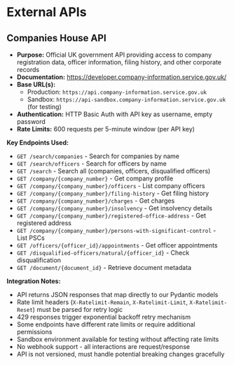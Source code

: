 # External APIs

## Companies House API
- **Purpose:** Official UK government API providing access to company registration data, officer information, filing history, and other corporate records
- **Documentation:** https://developer.company-information.service.gov.uk/
- **Base URL(s):** 
  - Production: `https://api.company-information.service.gov.uk`
  - Sandbox: `https://api-sandbox.company-information.service.gov.uk` (for testing)
- **Authentication:** HTTP Basic Auth with API key as username, empty password
- **Rate Limits:** 600 requests per 5-minute window (per API key)

**Key Endpoints Used:**
- `GET /search/companies` - Search for companies by name
- `GET /search/officers` - Search for officers by name  
- `GET /search` - Search all (companies, officers, disqualified officers)
- `GET /company/{company_number}` - Get company profile
- `GET /company/{company_number}/officers` - List company officers
- `GET /company/{company_number}/filing-history` - Get filing history
- `GET /company/{company_number}/charges` - Get charges
- `GET /company/{company_number}/insolvency` - Get insolvency details
- `GET /company/{company_number}/registered-office-address` - Get registered address
- `GET /company/{company_number}/persons-with-significant-control` - List PSCs
- `GET /officers/{officer_id}/appointments` - Get officer appointments
- `GET /disqualified-officers/natural/{officer_id}` - Check disqualification
- `GET /document/{document_id}` - Retrieve document metadata

**Integration Notes:** 
- API returns JSON responses that map directly to our Pydantic models
- Rate limit headers (`X-Ratelimit-Remain`, `X-Ratelimit-Limit`, `X-Ratelimit-Reset`) must be parsed for retry logic
- 429 responses trigger exponential backoff retry mechanism
- Some endpoints have different rate limits or require additional permissions
- Sandbox environment available for testing without affecting rate limits
- No webhook support - all interactions are request/response
- API is not versioned, must handle potential breaking changes gracefully